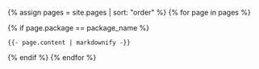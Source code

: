 {% assign pages = site.pages | sort: "order" %}
{% for page in pages %}
<!-- page.package == "global" or -->
{% if   page.package == package_name %}
<!-- {{- page.path  | markdownify -}} -->
    {{- page.content | markdownify -}}
  {% endif %}
{% endfor %}
